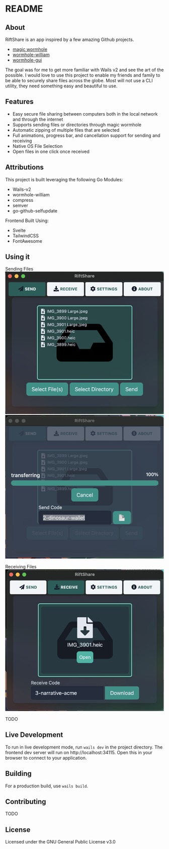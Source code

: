 # README

## About

RiftShare is an app inspired by a few amazing Github projects. 
* [magic wormhole](https://magic-wormhole.readthedocs.io/en/latest/)
* [wormhole-william](https://github.com/psanford/wormhole-william)
* [wormhole-gui](https://github.com/Jacalz/wormhole-gui)

The goal was for me to get more familiar with Wails v2 and see the art of the possible. I would love to use this project to enable my friends and family to be able to securely share files across the globe. Most will not use a CLI utility, they need something easy and beautiful to use. 

## Features

* Easy secure file sharing between computers both in the local network and through the internet
* Supports sending files or directories through magic wormhole
* Automatic zipping of multiple files that are selected
* Full animations, progress bar, and cancellation support for sending and receiving
* Native OS File Selection
* Open files in one click once received

## Attributions

This project is built leveraging the following Go Modules:
* Wails-v2
* wormhole-william
* compress
* semver
* go-github-selfupdate

Frontend Built Using:
* Svelte
* TailwindCSS
* FontAwesome

## Using it

Sending Files
![Selecting Files](./docs/screenshots/riftshare-send-1.png)
![Sending Files](./docs/screenshots/riftshare-send-2.png)

Receiving Files
![Receiving Files](./docs/screenshots/riftshare-receive-1.png)

TODO

## Live Development

To run in live development mode, run `wails dev` in the project directory. The frontend dev server will run
on http://localhost:34115. Open this in your browser to connect to your application.

## Building

For a production build, use `wails build`.

## Contributing

TODO

## License

Licensed under the GNU General Public License v3.0